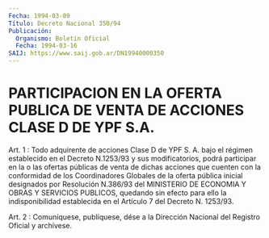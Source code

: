 ```yaml
---
Fecha: 1994-03-09
Título: Decreto Nacional 350/94
Publicación:
  Organismo: Boletín Oficial
  Fecha: 1994-03-16
SAIJ: https://www.saij.gob.ar/DN19940000350
---
```

# PARTICIPACION EN LA OFERTA PUBLICA DE VENTA DE ACCIONES CLASE D DE YPF S.A.

<a id="1"></a>
Art. 1 : Todo adquirente de acciones Clase D de YPF S. A. bajo el régimen establecido en el Decreto N.1253/93 y sus modificatorios,  podrá  participar  en la o las ofertas públicas de venta de dichas acciones que cuenten  con  la  conformidad  de  los Coordinadores  Globales de la oferta pública inicial designados por Resolución N.386/93  del MINISTERIO DE ECONOMIA Y OBRAS Y SERVICIOS PUBLICOS,  quedando  sin   efecto  para  ello  la  indisponibilidad establecida en el Artículo 7 del Decreto N. 1253/93.

<a id="2"></a>
Art. 2 : Comuníquese, publíquese, dése a la Dirección Nacional del Registro Oficial y archívese.